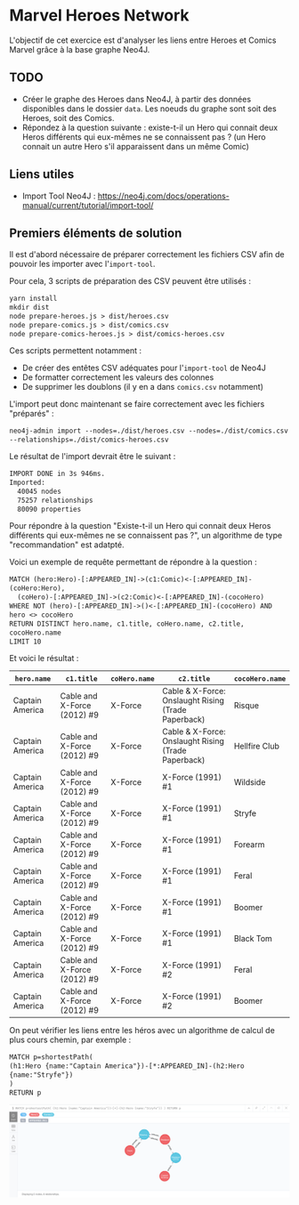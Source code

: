 # Marvel Heroes Network

L'objectif de cet exercice est d'analyser les liens entre Heroes et Comics Marvel grâce à la base graphe Neo4J.

## TODO

* Créer le graphe des Heroes dans Neo4J, à partir des données disponibles dans le dossier `data`. Les noeuds du graphe sont soit des Heroes, soit des Comics.
* Répondez à la question suivante : existe-t-il un Hero qui connait deux Heros différents qui eux-mêmes ne se connaissent pas ? (un Hero connait un autre Hero s'il apparaissent dans un même Comic)

## Liens utiles

* Import Tool Neo4J : https://neo4j.com/docs/operations-manual/current/tutorial/import-tool/

## Premiers éléments de solution

Il est d'abord nécessaire de préparer correctement les fichiers CSV afin de pouvoir les importer avec l'`import-tool`.

Pour cela, 3 scripts de préparation des CSV peuvent être utilisés : 

```
yarn install
mkdir dist
node prepare-heroes.js > dist/heroes.csv
node prepare-comics.js > dist/comics.csv
node prepare-comics-heroes.js > dist/comics-heroes.csv
```

Ces scripts permettent notamment : 
* De créer des entêtes CSV adéquates pour l'`import-tool` de Neo4J
* De formatter correctement les valeurs des colonnes
* De supprimer les doublons (il y en a dans `comics.csv` notamment)


L'import peut donc maintenant se faire correctement avec les fichiers "préparés" : 

```
neo4j-admin import --nodes=./dist/heroes.csv --nodes=./dist/comics.csv --relationships=./dist/comics-heroes.csv
```

Le résultat de l'import devrait être le suivant : 
```
IMPORT DONE in 3s 946ms.
Imported:
  40045 nodes
  75257 relationships
  80090 properties
```

Pour répondre à la question "Existe-t-il un Hero qui connait deux Heros différents qui eux-mêmes ne se connaissent pas ?", un algorithme de type "recommandation" est adatpté.

Voici un exemple de requête permettant de répondre à la question : 

```
MATCH (hero:Hero)-[:APPEARED_IN]->(c1:Comic)<-[:APPEARED_IN]-(coHero:Hero),
  (coHero)-[:APPEARED_IN]->(c2:Comic)<-[:APPEARED_IN]-(cocoHero)
WHERE NOT (hero)-[:APPEARED_IN]->()<-[:APPEARED_IN]-(cocoHero) AND hero <> cocoHero
RETURN DISTINCT hero.name, c1.title, coHero.name, c2.title, cocoHero.name
LIMIT 10
```

Et voici le résultat : 

| `hero.name`     | `c1.title`                  | `coHero.name` | `c2.title`                                          | `cocoHero.name` |
| --------------- | --------------------------- | ------------- | --------------------------------------------------- | --------------- | 
| Captain America | Cable and X-Force (2012) #9 | X-Force       | Cable & X-Force: Onslaught Rising (Trade Paperback) | Risque          |
| Captain America | Cable and X-Force (2012) #9 | X-Force       | Cable & X-Force: Onslaught Rising (Trade Paperback) | Hellfire Club   |
| Captain America | Cable and X-Force (2012) #9 | X-Force       | X-Force (1991) #1                                   | Wildside        |
| Captain America | Cable and X-Force (2012) #9 | X-Force       | X-Force (1991) #1                                   | Stryfe          |
| Captain America | Cable and X-Force (2012) #9 | X-Force       | X-Force (1991) #1                                   | Forearm         |
| Captain America | Cable and X-Force (2012) #9 | X-Force       | X-Force (1991) #1                                   | Feral           |
| Captain America | Cable and X-Force (2012) #9 | X-Force       | X-Force (1991) #1                                   | Boomer          |
| Captain America | Cable and X-Force (2012) #9 | X-Force       | X-Force (1991) #1                                   | Black Tom       |
| Captain America | Cable and X-Force (2012) #9 | X-Force       | X-Force (1991) #2                                   | Feral           |
| Captain America | Cable and X-Force (2012) #9 | X-Force       | X-Force (1991) #2                                   | Boomer          |

On peut vérifier les liens entre les héros avec un algorithme de calcul de plus cours chemin, par exemple : 

```
MATCH p=shortestPath(
(h1:Hero {name:"Captain America"})-[*:APPEARED_IN]-(h2:Hero {name:"Stryfe"})
)
RETURN p
```

![](./shortest-path.png)